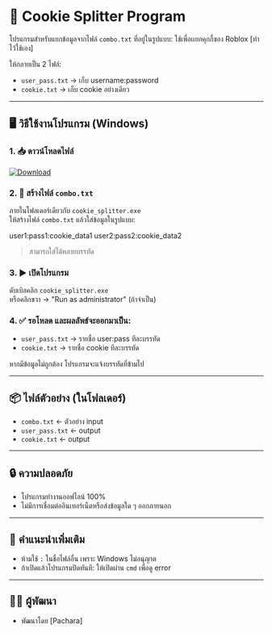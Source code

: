 # 🍪 Cookie Splitter Program

โปรแกรมสำหรับแยกข้อมูลจากไฟล์ `combo.txt` ที่อยู่ในรูปแบบ:
ใช้เพื่อเเยกคุกกี้ของ Roblox [ทำไว้ใช้เอง]

ให้กลายเป็น 2 ไฟล์:
- `user_pass.txt` → เก็บ username:password
- `cookie.txt` → เก็บ cookie อย่างเดียว

---

## 🖥️ วิธีใช้งานโปรแกรม (Windows)

### 1. 📥 ดาวน์โหลดไฟล์

[![Download](https://img.shields.io/badge/Download-cookie__tool__v1.0-blue?style=for-the-badge&logo=github)](https://github.com/pacharasesangngam/cookie_splitter/raw/main/cookie_tool.rar)





### 2. 📂 สร้างไฟล์ `combo.txt`
ภายในโฟลเดอร์เดียวกับ `cookie_splitter.exe`  
ให้สร้างไฟล์ `combo.txt` แล้วใส่ข้อมูลในรูปแบบ:

user1:pass1:cookie_data1
user2:pass2:cookie_data2

> สามารถใส่ได้หลายบรรทัด

### 3. ▶️ เปิดโปรแกรม
ดับเบิลคลิก `cookie_splitter.exe`  
หรือคลิกขวา → "Run as administrator" (ถ้าจำเป็น)

### 4. ✅ รอโหลด และผลลัพธ์จะออกมาเป็น:
- `user_pass.txt` → รายชื่อ user:pass ทีละบรรทัด
- `cookie.txt` → รายชื่อ cookie ทีละบรรทัด

หากมีข้อมูลไม่ถูกต้อง โปรแกรมจะแจ้งบรรทัดที่ข้ามไป

---

## 📦 ไฟล์ตัวอย่าง (ในโฟลเดอร์)
- `combo.txt` ← ตัวอย่าง input
- `user_pass.txt` ← output
- `cookie.txt` ← output

---

## 🔒 ความปลอดภัย
- โปรแกรมทำงานออฟไลน์ 100%
- ไม่มีการเชื่อมต่ออินเทอร์เน็ตหรือส่งข้อมูลใด ๆ ออกภายนอก

---

## 🔧 คำแนะนำเพิ่มเติม
- ห้ามใช้ `:` ในชื่อไฟล์อื่น เพราะ Windows ไม่อนุญาต
- ถ้าเปิดแล้วโปรแกรมปิดทันที: ให้เปิดผ่าน `cmd` เพื่อดู error

---

## 👨‍💻 ผู้พัฒนา
- พัฒนาโดย [Pachara]

